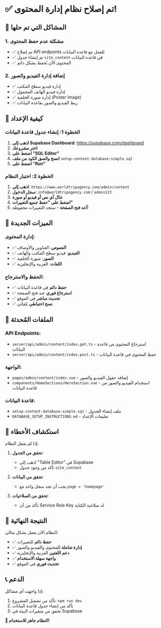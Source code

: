 # ✅ تم إصلاح نظام إدارة المحتوى!

## 🔧 المشاكل التي تم حلها

### 1. **مشكلة عدم حفظ المحتوى**
- ✅ تم إصلاح API endpoints للعمل مع قاعدة البيانات
- ✅ تم إنشاء جدول `site_content` في قاعدة البيانات
- ✅ المحتوى الآن يُحفظ بشكل دائم

### 2. **إضافة إدارة الفيديو والصور**
- ✅ إدارة فيديو سطح المكتب
- ✅ إدارة فيديو الهاتف المحمول
- ✅ إدارة صورة الخلفية (Poster Image)
- ✅ ربط الفيديو والصور بقاعدة البيانات

## 🚀 كيفية الإعداد

### الخطوة 1: إنشاء جدول قاعدة البيانات

1. **اذهب إلى Supabase Dashboard**: https://supabase.com/dashboard
2. **اختر مشروعك**
3. **اضغط على "SQL Editor"**
4. **انسخ والصق الكود من ملف** `setup-content-database-simple.sql`
5. **اضغط على "Run"**

### الخطوة 2: اختبار النظام

1. **اذهب إلى**: `https://www.worldtripagency.com/admin/content`
2. **سجل الدخول**: `info@worldtripagency.com` / `admin123`
3. **عدّل أي نص أو فيديو أو صورة**
4. **اضغط على "حفظ جميع التغييرات"**
5. **أعد فتح الصفحة** - ستجد التغييرات محفوظة!

## 🎯 الميزات الجديدة

### إدارة المحتوى:
- ✅ **النصوص**: العناوين والأوصاف
- ✅ **الفيديو**: فيديو سطح المكتب والهاتف
- ✅ **الصور**: صورة الخلفية
- ✅ **اللغات**: العربية والإنجليزية

### الحفظ والاسترجاع:
- ✅ **حفظ دائم** في قاعدة البيانات
- ✅ **استرجاع فوري** عند فتح الصفحة
- ✅ **تحديث مباشر** في الموقع
- ✅ **نسخ احتياطي** تلقائي

## 📁 الملفات المُحدثة

### API Endpoints:
- `server/api/admin/content/index.get.ts` - استرجاع المحتوى من قاعدة البيانات
- `server/api/admin/content/index.post.ts` - حفظ المحتوى في قاعدة البيانات

### الواجهة:
- `pages/admin/content/index.vue` - إضافة حقول الفيديو والصور
- `components/HomeSections/HeroSection.vue` - استخدام الفيديو والصور من قاعدة البيانات

### قاعدة البيانات:
- `setup-content-database-simple.sql` - ملف إنشاء الجدول
- `DATABASE_SETUP_INSTRUCTIONS.md` - تعليمات الإعداد

## 🔧 استكشاف الأخطاء

إذا لم يعمل النظام:

1. **تحقق من الجدول**:
   - اذهب إلى "Table Editor" في Supabase
   - تأكد من وجود جدول `site_content`

2. **تحقق من البيانات**:
   - يجب أن تجد سجل واحد مع `page = 'homepage'`

3. **تحقق من الصلاحيات**:
   - تأكد من أن Service Role Key له صلاحية الكتابة

## 🎉 النتيجة النهائية

النظام الآن يعمل بشكل مثالي:

- ✅ **حفظ دائم** للتغييرات
- ✅ **إدارة شاملة** للمحتوى والفيديو والصور
- ✅ **دعم اللغتين** العربية والإنجليزية
- ✅ **واجهة سهلة الاستخدام**
- ✅ **تحديث فوري** في الموقع

## 📞 الدعم

إذا واجهت أي مشاكل:
1. تأكد من تشغيل المشروع: `npm run dev`
2. تأكد من إنشاء جدول قاعدة البيانات
3. تحقق من متغيرات البيئة في Supabase

**🎊 النظام جاهز للاستخدام!**
